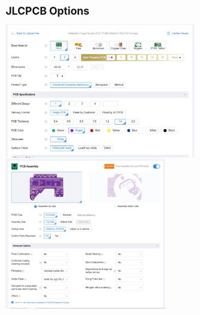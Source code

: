 # JLCPCB Options

<img title="Parts" src="/images/PCB_Options_01.jpg" style="max-height:400px">

<img title="Parts" src="/images/PCB_Options_02.jpg" style="max-height:400px">